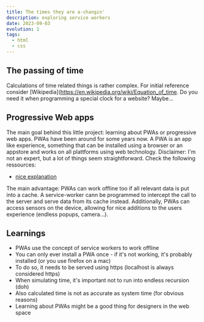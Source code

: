 ```yaml
---
title: The times they are a-changin'
description: exploring service workers
date: 2023-09-03
evolution: 1
tags:
  - html
  - css
---
```


## The passing of time

Calculations of time related things is rather complex. For initial reference consider [Wikipedia](https://en.wikipedia.org/wiki/Equation_of_time. Do you need it when programming a special clock for a website? Maybe...

## Progressive Web apps

The main goal behind this little project: learning about PWAs or progressive web apps. PWAs have been around for some years now. A PWA is an app like experience, something that can be installed using a browser or an appstore and works on all plattforms using web technology. Disclaimer: I'm not an expert, but a lot of things seem straightforward. Check the following ressources: 
- [nice explanation](https://rowdy.codes/talks/20230901-front-conference-zurich/) 

The main advantage: PWAs can work offline too if all relevant data is put into a cache. A service-worker cann be programmed to intercept the call to the server and serve data from its cache instead.
Additionally, PWAs can access sensors on the device, allowing for nice additions to the users experience (endless popups, camera...). 

## Learnings
- PWAs use the concept of service workers to work offline
- You can only ever install a PWA once - if it's not working, it's probably installed (or you use firefox on a mac)
- To do so, it needs to be served using https (localhost is always considered https)
- When simulating time, it's important not to run into endless recursion (doh)
- Also calculated time is not as accurate as system time (for obvious reasons)
- Learning about PWAs might be a good thing for designers in the web space 
